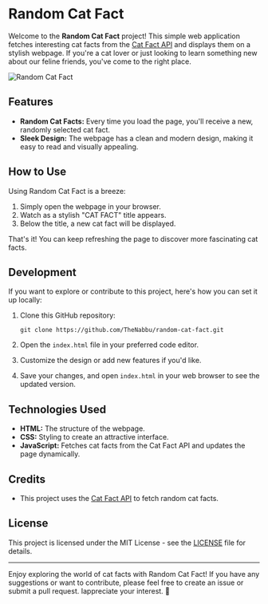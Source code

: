 # Random Cat Fact

Welcome to the **Random Cat Fact** project! This simple web application fetches interesting cat facts from the [Cat Fact API](https://catfact.ninja/fact) and displays them on a stylish webpage. If you're a cat lover or just looking to learn something new about our feline friends, you've come to the right place.

![Random Cat Fact](https://i.imgur.com/HywihKg.png)

## Features

- **Random Cat Facts:** Every time you load the page, you'll receive a new, randomly selected cat fact.
- **Sleek Design:** The webpage has a clean and modern design, making it easy to read and visually appealing.

## How to Use

Using Random Cat Fact is a breeze:

1. Simply open the webpage in your browser.
2. Watch as a stylish "CAT FACT" title appears.
3. Below the title, a new cat fact will be displayed.

That's it! You can keep refreshing the page to discover more fascinating cat facts.

## Development

If you want to explore or contribute to this project, here's how you can set it up locally:

1. Clone this GitHub repository:

   ```shell
   git clone https://github.com/TheNabbu/random-cat-fact.git
   ```

2. Open the `index.html` file in your preferred code editor.

3. Customize the design or add new features if you'd like.

4. Save your changes, and open `index.html` in your web browser to see the updated version.

## Technologies Used

- **HTML:** The structure of the webpage.
- **CSS:** Styling to create an attractive interface.
- **JavaScript:** Fetches cat facts from the Cat Fact API and updates the page dynamically.

## Credits

- This project uses the [Cat Fact API](https://catfact.ninja/fact) to fetch random cat facts.

## License

This project is licensed under the MIT License - see the [LICENSE](LICENSE) file for details.

---

Enjoy exploring the world of cat facts with Random Cat Fact! If you have any suggestions or want to contribute, please feel free to create an issue or submit a pull request. Iappreciate your interest. 🐾
